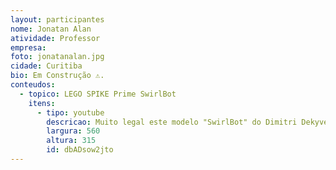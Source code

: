 ```yaml
---
layout: participantes
nome: Jonatan Alan
atividade: Professor
empresa: 
foto: jonatanalan.jpg
cidade: Curitiba
bio: Em Construção ⚠️.
conteudos:
  - topico: LEGO SPIKE Prime SwirlBot
    itens: 
      - tipo: youtube
        descricao: Muito legal este modelo "SwirlBot" do Dimitri Dekyvere.
        largura: 560
        altura: 315
        id: dbADsow2jto
---
```

